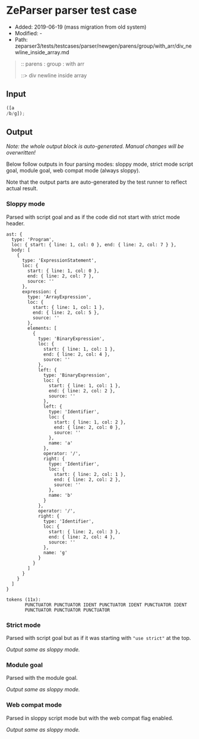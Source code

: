 # ZeParser parser test case

- Added: 2019-06-19 (mass migration from old system)
- Modified: -
- Path: zeparser3/tests/testcases/parser/newgen/parens/group/with_arr/div_newline_inside_array.md

> :: parens : group : with arr
>
> ::> div newline inside array

## Input

`````js
([a 
/b/g]);
`````

## Output

_Note: the whole output block is auto-generated. Manual changes will be overwritten!_

Below follow outputs in four parsing modes: sloppy mode, strict mode script goal, module goal, web compat mode (always sloppy).

Note that the output parts are auto-generated by the test runner to reflect actual result.

### Sloppy mode

Parsed with script goal and as if the code did not start with strict mode header.

`````
ast: {
  type: 'Program',
  loc: { start: { line: 1, col: 0 }, end: { line: 2, col: 7 } },
  body: [
    {
      type: 'ExpressionStatement',
      loc: {
        start: { line: 1, col: 0 },
        end: { line: 2, col: 7 },
        source: ''
      },
      expression: {
        type: 'ArrayExpression',
        loc: {
          start: { line: 1, col: 1 },
          end: { line: 2, col: 5 },
          source: ''
        },
        elements: [
          {
            type: 'BinaryExpression',
            loc: {
              start: { line: 1, col: 1 },
              end: { line: 2, col: 4 },
              source: ''
            },
            left: {
              type: 'BinaryExpression',
              loc: {
                start: { line: 1, col: 1 },
                end: { line: 2, col: 2 },
                source: ''
              },
              left: {
                type: 'Identifier',
                loc: {
                  start: { line: 1, col: 2 },
                  end: { line: 2, col: 0 },
                  source: ''
                },
                name: 'a'
              },
              operator: '/',
              right: {
                type: 'Identifier',
                loc: {
                  start: { line: 2, col: 1 },
                  end: { line: 2, col: 2 },
                  source: ''
                },
                name: 'b'
              }
            },
            operator: '/',
            right: {
              type: 'Identifier',
              loc: {
                start: { line: 2, col: 3 },
                end: { line: 2, col: 4 },
                source: ''
              },
              name: 'g'
            }
          }
        ]
      }
    }
  ]
}

tokens (11x):
       PUNCTUATOR PUNCTUATOR IDENT PUNCTUATOR IDENT PUNCTUATOR IDENT
       PUNCTUATOR PUNCTUATOR PUNCTUATOR
`````

### Strict mode

Parsed with script goal but as if it was starting with `"use strict"` at the top.

_Output same as sloppy mode._

### Module goal

Parsed with the module goal.

_Output same as sloppy mode._

### Web compat mode

Parsed in sloppy script mode but with the web compat flag enabled.

_Output same as sloppy mode._
